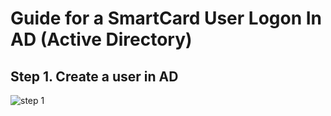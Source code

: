 # Guide for a SmartCard User Logon In AD (Active Directory)

## Step 1. Create a user in AD
![step 1](pics/creaeUser1.png)
